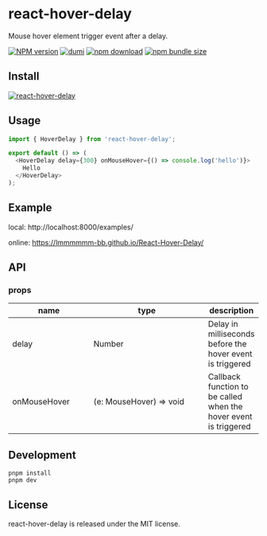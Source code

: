 # react-hover-delay

Mouse hover element trigger event after a delay.

[![NPM version][npm-image]][npm-url]
[![dumi](https://img.shields.io/badge/docs%20by-dumi-blue?style=flat-square)](https://github.com/umijs/dumi)
[![npm download][download-image]][download-url]
[![npm bundle size][bundle-size-image]][bundle-size-url]

[npm-image]: http://img.shields.io/npm/v/react-hover-delay.svg?style=flat-square
[npm-url]: https://npmjs.org/package/react-hover-delay
[coveralls-image]: https://img.shields.io/coveralls/react-component/menu.svg?style=flat-square
[coveralls-url]: https://coveralls.io/r/react-component/menu?branch=master
[download-image]: https://img.shields.io/npm/dm/react-hover-delay.svg?style=flat-square
[download-url]: https://npmjs.org/package/react-hover-delay
[bundle-size-image]: https://img.shields.io/bundlephobia/minzip/react-hover-delay
[bundle-size-url]: https://bundlephobia.com/package/react-hover-delay

## Install

[![react-hover-delay](https://nodei.co/npm/react-hover-delay.png)](https://npmjs.org/package/react-hover-delay)

## Usage

```ts
import { HoverDelay } from 'react-hover-delay';

export default () => (
  <HoverDelay delay={300} onMouseHover={() => console.log('hello')}>
    Hello
  </HoverDelay>
);
```

## Example

local: http://localhost:8000/examples/

online: https://lmmmmmm-bb.github.io/React-Hover-Delay/

## API

### props

<table class="table table-bordered table-striped">
    <thead>
    <tr>
        <th style="width: 200px;">name</th>
        <th style="width: 400px;">type</th>
        <th>description</th>
    </tr>
    </thead>
    <tbody>
        <tr>
          <td>delay</td>
          <td>Number</td>
          <td>Delay in milliseconds before the hover event is triggered</td>
        </tr>
        <tr>
          <td>onMouseHover</td>
          <td>(e: MouseHover) => void</td>
          <td>Callback function to be called when the hover event is triggered</td>
        </tr>
    </tbody>
</table>

## Development

```
pnpm install
pnpm dev
```

## License

react-hover-delay is released under the MIT license.
